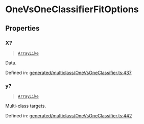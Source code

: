 # OneVsOneClassifierFitOptions

## Properties

### X?

> [`ArrayLike`](../types/ArrayLike.md)

Data.

Defined in:  [generated/multiclass/OneVsOneClassifier.ts:437](https://github.com/transitive-bullshit/scikit-learn-ts/blob/122b3c0/packages/sklearn/src/generated/multiclass/OneVsOneClassifier.ts#L437)

### y?

> [`ArrayLike`](../types/ArrayLike.md)

Multi-class targets.

Defined in:  [generated/multiclass/OneVsOneClassifier.ts:442](https://github.com/transitive-bullshit/scikit-learn-ts/blob/122b3c0/packages/sklearn/src/generated/multiclass/OneVsOneClassifier.ts#L442)
